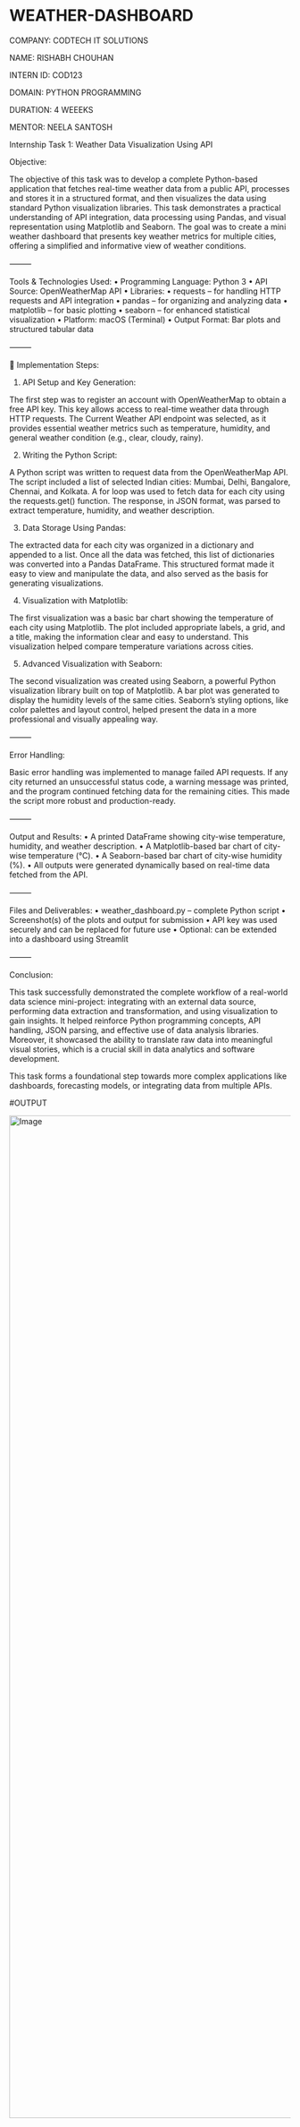 # WEATHER-DASHBOARD
COMPANY: CODTECH IT SOLUTIONS

NAME: RISHABH CHOUHAN

INTERN ID: COD123

DOMAIN: PYTHON PROGRAMMING

DURATION: 4 WEEEKS

MENTOR: NEELA SANTOSH

 Internship Task 1: Weather Data Visualization Using API

Objective:

The objective of this task was to develop a complete Python-based application that fetches real-time weather data from a public API, processes and stores it in a structured format, and then visualizes the data using standard Python visualization libraries. This task demonstrates a practical understanding of API integration, data processing using Pandas, and visual representation using Matplotlib and Seaborn. The goal was to create a mini weather dashboard that presents key weather metrics for multiple cities, offering a simplified and informative view of weather conditions.

⸻

Tools & Technologies Used:
	•	Programming Language: Python 3
	•	API Source: OpenWeatherMap API
	•	Libraries:
	•	requests – for handling HTTP requests and API integration
	•	pandas – for organizing and analyzing data
	•	matplotlib – for basic plotting
	•	seaborn – for enhanced statistical visualization
	•	Platform: macOS (Terminal)
	•	Output Format: Bar plots and structured tabular data

⸻

🔧 Implementation Steps:

1. API Setup and Key Generation:

The first step was to register an account with OpenWeatherMap to obtain a free API key. This key allows access to real-time weather data through HTTP requests. The Current Weather API endpoint was selected, as it provides essential weather metrics such as temperature, humidity, and general weather condition (e.g., clear, cloudy, rainy).

2. Writing the Python Script:

A Python script was written to request data from the OpenWeatherMap API. The script included a list of selected Indian cities: Mumbai, Delhi, Bangalore, Chennai, and Kolkata. A for loop was used to fetch data for each city using the requests.get() function. The response, in JSON format, was parsed to extract temperature, humidity, and weather description.

3. Data Storage Using Pandas:

The extracted data for each city was organized in a dictionary and appended to a list. Once all the data was fetched, this list of dictionaries was converted into a Pandas DataFrame. This structured format made it easy to view and manipulate the data, and also served as the basis for generating visualizations.

4. Visualization with Matplotlib:

The first visualization was a basic bar chart showing the temperature of each city using Matplotlib. The plot included appropriate labels, a grid, and a title, making the information clear and easy to understand. This visualization helped compare temperature variations across cities.

5. Advanced Visualization with Seaborn:

The second visualization was created using Seaborn, a powerful Python visualization library built on top of Matplotlib. A bar plot was generated to display the humidity levels of the same cities. Seaborn’s styling options, like color palettes and layout control, helped present the data in a more professional and visually appealing way.

⸻

 Error Handling:

Basic error handling was implemented to manage failed API requests. If any city returned an unsuccessful status code, a warning message was printed, and the program continued fetching data for the remaining cities. This made the script more robust and production-ready.

⸻

Output and Results:
	•	A printed DataFrame showing city-wise temperature, humidity, and weather description.
	•	A Matplotlib-based bar chart of city-wise temperature (°C).
	•	A Seaborn-based bar chart of city-wise humidity (%).
	•	All outputs were generated dynamically based on real-time data fetched from the API.

⸻

 Files and Deliverables:
	•	weather_dashboard.py – complete Python script
	•	Screenshot(s) of the plots and output for submission
	•	API key was used securely and can be replaced for future use
	•	Optional: can be extended into a dashboard using Streamlit

⸻

Conclusion:

This task successfully demonstrated the complete workflow of a real-world data science mini-project: integrating with an external data source, performing data extraction and transformation, and using visualization to gain insights. It helped reinforce Python programming concepts, API handling, JSON parsing, and effective use of data analysis libraries. Moreover, it showcased the ability to translate raw data into meaningful visual stories, which is a crucial skill in data analytics and software development.

This task forms a foundational step towards more complex applications like dashboards, forecasting models, or integrating data from multiple APIs.


#OUTPUT

<img width="1792" alt="Image" src="https://github.com/user-attachments/assets/00ef5b2a-f483-4219-a14e-e104c463f835" />
